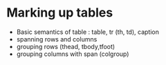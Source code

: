 # Marking up tables

 * Basic semantics of table : table, tr (th, td), caption
 * spanning rows and columns
 * grouping rows (thead, tbody,tfoot)
 * grouping columns with span (colgroup)
